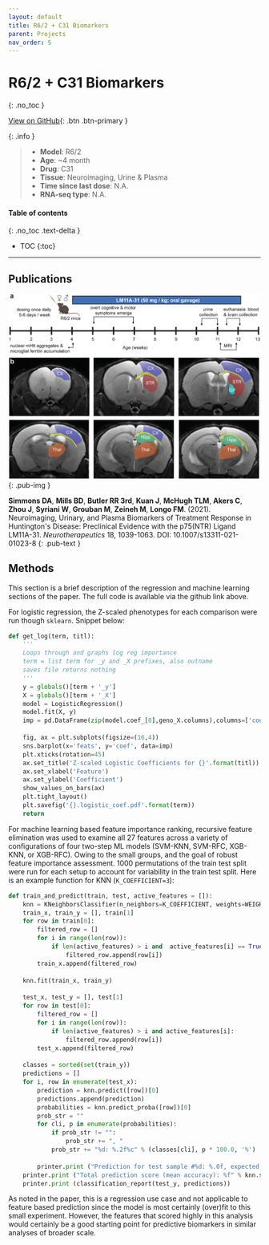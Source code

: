 ```yaml
---
layout: default
title: R6/2 + C31 Biomarkers
parent: Projects
nav_order: 5
---
```


# R6/2 + C31 Biomarkers
{: .no_toc }

[View on GitHub](https://github.com/Longo-Lab/R62_C31_biomarkers){: .btn .btn-primary }

{: .info }
> - **Model**: R6/2
> - **Age**:  ~4 month
> - **Drug**: C31
> - **Tissue**: Neuroimaging, Urine & Plasma
> - **Time since last dose**: N.A.
> - **RNA-seq type**: N.A.

#### Table of contents
{: .no_toc .text-delta }

- TOC
{:toc}

---

## Publications

[![](/assets/images/r62_c31_biomarkers_1.png)](https://doi.org/10.1007/s13311-021-01023-8)
{: .pub-img }

**Simmons DA**, **Mills BD**, **Butler RR 3rd**, **Kuan J**, **McHugh TLM**, **Akers C**, **Zhou J**, **Syriani W**, **Grouban M**, **Zeineh M**, **Longo FM**. (2021). Neuroimaging, Urinary, and Plasma Biomarkers of Treatment Response in Huntington's Disease: Preclinical Evidence with the p75(NTR) Ligand LM11A-31. _Neurotherapeutics_ 18, 1039-1063. DOI: 10.1007/s13311-021-01023-8
{: .pub-text }

## Methods

This section is a brief description of the regression and machine learning sections of the paper. The full code is available via the github link above.

For logistic regression, the Z-scaled phenotypes for each comparison were run though `sklearn`. Snippet below:

```py
def get_log(term, titl):
    '''
    Loops through and graphs log reg importance
    term = list term for _y and _X prefixes, also outname
    saves file returns nothing
    '''
    y = globals()[term + '_y']
    X = globals()[term + '_X']
    model = LogisticRegression()
    model.fit(X, y)
    imp = pd.DataFrame(zip(model.coef_[0],geno_X.columns),columns=['coef', 'feats'])
    
    fig, ax = plt.subplots(figsize=(16,4))
    sns.barplot(x='feats', y='coef', data=imp)
    plt.xticks(rotation=45)
    ax.set_title('Z-scaled Logistic Coefficients for {}'.format(titl))
    ax.set_xlabel('Feature')
    ax.set_ylabel('Coefficient')
    show_values_on_bars(ax)
    plt.tight_layout()
    plt.savefig('{}.logistic_coef.pdf'.format(term))
    return
```

For machine learning based feature importance ranking, recursive feature elimination was used to examine all 27 features across a variety of configurations of four two-step ML models (SVM-KNN, SVM-RFC, XGB-KNN, or XGB-RFC). Owing to the small groups, and the goal of robust feature importance assessment. 1000 permutations of the train test split were run for each setup to account for variability in the train test split. Here is an example function for KNN (`K_COEFFICIENT=3`):

```py
def train_and_predict(train, test, active_features = []):
    knn = KNeighborsClassifier(n_neighbors=K_COEFFICIENT, weights=WEIGHTS_TYPE)
    train_x, train_y = [], train[1]
    for row in train[0]:
        filtered_row = []
        for i in range(len(row)):
            if len(active_features) > i and  active_features[i] == True:
                filtered_row.append(row[i])
        train_x.append(filtered_row)

    knn.fit(train_x, train_y)

    test_x, test_y = [], test[1]
    for row in test[0]:
        filtered_row = []
        for i in range(len(row)):
            if len(active_features) > i and active_features[i]:
                filtered_row.append(row[i])
        test_x.append(filtered_row)

    classes = sorted(set(train_y))
    predictions = []
    for i, row in enumerate(test_x):
        prediction = knn.predict([row])[0]
        predictions.append(prediction)
        probabilities = knn.predict_proba([row])[0]
        prob_str = ""
        for cli, p in enumerate(probabilities):
            if prob_str != "":
                prob_str += ", "
            prob_str += "%d: %.2f%c" % (classes[cli], p * 100.0, '%')

        printer.print ("Prediction for test sample #%d: %.0f, expected %d  (probabilities: %s)" % (i + 1, prediction, test_y[i], prob_str))
    printer.print ("Total prediction score (mean accuracy): %f" % knn.score(test_x, test_y))
    printer.print (classification_report(test_y, predictions))
```

As noted in the paper, this is a regression use case and not applicable to feature based prediction since the model is most certainly (over)fit to this small experiment. However, the features that scored highly in this analysis would certainly be a good starting point for predictive biomarkers in similar analyses of broader scale.